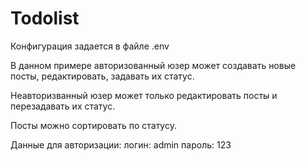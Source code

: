 # Todolist

Конфигурация задается в файле .env

В данном примере авторизованный юзер может создавать новые посты, редактировать, задавать их статус.

Неавторизванный юзер может только редактировать посты и перезадавать их статус.

Посты можно сортировать по статусу.

Данные для авторизации: логин: admin пароль: 123

